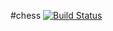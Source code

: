 #chess
[![Build Status](https://travis-ci.org/LilKek/chess.svg?branch=master)](https://travis-ci.org/LilKek/chess)

